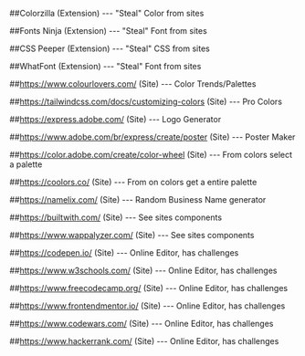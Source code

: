 ##Colorzilla (Extension) --- "Steal" Color from sites

##Fonts Ninja (Extension) ---  "Steal" Font from sites

##CSS Peeper (Extension) --- "Steal" CSS from sites

##WhatFont (Extension) --- "Steal" Font from sites

##https://www.colourlovers.com/ (Site) --- Color Trends/Palettes

##https://tailwindcss.com/docs/customizing-colors (Site) --- Pro Colors

##https://express.adobe.com/ (Site) --- Logo Generator

##https://www.adobe.com/br/express/create/poster (Site) --- Poster Maker

##https://color.adobe.com/create/color-wheel (Site) --- From colors select a palette

##https://coolors.co/ (Site) --- From on colors get a entire palette

##https://namelix.com/ (Site) --- Random Business Name generator

##https://builtwith.com/ (Site) --- See sites components

##https://www.wappalyzer.com/ (Site) --- See sites components

##https://codepen.io/ (Site) --- Online Editor, has challenges

##https://www.w3schools.com/ (Site) --- Online Editor, has challenges

##https://www.freecodecamp.org/ (Site) --- Online Editor, has challenges

##https://www.frontendmentor.io/ (Site) --- Online Editor, has challenges

##https://www.codewars.com/ (Site) --- Online Editor, has challenges

##https://www.hackerrank.com/ (Site) --- Online Editor, has challenges

